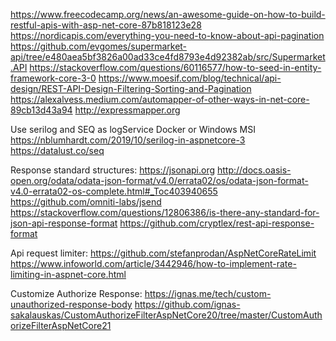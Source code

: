 https://www.freecodecamp.org/news/an-awesome-guide-on-how-to-build-restful-apis-with-asp-net-core-87b818123e28
https://nordicapis.com/everything-you-need-to-know-about-api-pagination
https://github.com/evgomes/supermarket-api/tree/e480aea5bf3826a00ad33ce4fd8793e4d92382ab/src/Supermarket.API
https://stackoverflow.com/questions/60116577/how-to-seed-in-entity-framework-core-3-0
https://www.moesif.com/blog/technical/api-design/REST-API-Design-Filtering-Sorting-and-Pagination
https://alexalvess.medium.com/automapper-of-other-ways-in-net-core-89cb13d43a94
http://expressmapper.org

Use serilog and SEQ as logService Docker or Windows MSI
https://nblumhardt.com/2019/10/serilog-in-aspnetcore-3
https://datalust.co/seq


Response standard structures:
https://jsonapi.org
http://docs.oasis-open.org/odata/odata-json-format/v4.0/errata02/os/odata-json-format-v4.0-errata02-os-complete.html#_Toc403940655
https://github.com/omniti-labs/jsend
https://stackoverflow.com/questions/12806386/is-there-any-standard-for-json-api-response-format
https://github.com/cryptlex/rest-api-response-format

Api request limiter:
https://github.com/stefanprodan/AspNetCoreRateLimit
https://www.infoworld.com/article/3442946/how-to-implement-rate-limiting-in-aspnet-core.html

Customize Authorize Response:
https://ignas.me/tech/custom-unauthorized-response-body
https://github.com/ignas-sakalauskas/CustomAuthorizeFilterAspNetCore20/tree/master/CustomAuthorizeFilterAspNetCore21